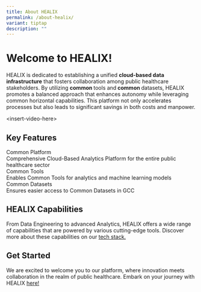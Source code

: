 ```yaml
---
title: About HEALIX
permalink: /about-healix/
variant: tiptap
description: ""
---
```

<h1>Welcome to HEALIX!</h1>
<p>HEALIX is dedicated to establishing a unified <strong>cloud-based data infrastructure</strong> that
fosters collaboration among public healthcare stakeholders. By utilizing&nbsp;<strong>common&nbsp;</strong>tools
and<strong> common </strong>datasets, HEALIX promotes a balanced approach
that enhances autonomy while leveraging common horizontal capabilities.
This platform not only accelerates processes but also leads to significant
savings in both costs and manpower.</p>
<p>&lt;insert-video-here&gt;</p>
<p></p>
<h2>Key Features</h2>
<div class="isomer-card-grid">
<div class="isomer-card">
<div class="isomer-card-body">
<div class="isomer-card-title">Common Platform</div>
<div class="isomer-card-description">Comprehensive Cloud-Based Analytics Platform for the entire public healthcare
sector</div>
</div>
</div>
<div class="isomer-card">
<div class="isomer-card-body">
<div class="isomer-card-title">Common Tools</div>
<div class="isomer-card-description">Enables Common Tools for analytics and machine learning models</div>
</div>
</div>
<div class="isomer-card">
<div class="isomer-card-body">
<div class="isomer-card-title">Common Datasets</div>
<div class="isomer-card-description">Ensures easier access to Common Datasets in GCC</div>
</div>
</div>
</div>
<p></p>
<h2>HEALIX Capabilities</h2>
<p>From Data Engineering to advanced Analytics, HEALIX offers a wide range
of capabilities that are powered by various cutting-edge tools. Discover
more about these capabilities on our <a href="/tech-stack/overview/" rel="noopener nofollow" target="_blank">tech stack.</a>
</p>
<p></p>
<h2>Get Started</h2>
<p>We are excited to welcome you to our platform, where innovation meets
collaboration in the realm of public healthcare. Embark on your journey
with HEALIX <a href="/onboarding/" rel="noopener nofollow" target="_blank">here!</a>
</p>
<p></p>
<p></p>